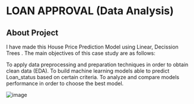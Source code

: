 # LOAN APPROVAL (Data Analysis)
## About Project
I have made this House Price Prediction Model using Linear, Decission Trees . The main objectives of this case study are as follows:

To apply data preprocessing and preparation techniques in order to obtain clean data (EDA).
To build machine learning models able to predict Loan_status based on certain criteria.
To analyze and compare models performance in order to choose the best model.

![image](https://github.com/VishalMurya/Loan-Data_Analysis/assets/146605505/b51edf00-56af-4c42-8f22-0d5c6635d168)
